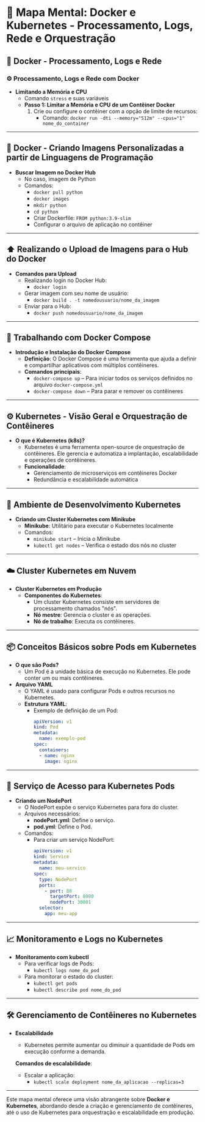 # 🐳 Mapa Mental: **Docker e Kubernetes - Processamento, Logs, Rede e Orquestração**

## 🚀 Docker - Processamento, Logs e Rede

### ⚙️ **Processamento, Logs e Rede com Docker**
- **Limitando a Memória e CPU**
    - Comando `stress` e suas variáveis
    - **Passo 1: Limitar a Memória e CPU de um Contêiner Docker**
        1. Crie ou configure o contêiner com a opção de limite de recursos:
            - Comando: `docker run -dti --memory="512m" --cpus="1" nome_do_container`

---

## 🐍 **Docker - Criando Imagens Personalizadas a partir de Linguagens de Programação**
- **Buscar Imagem no Docker Hub**
    - No caso, imagem de Python
    - Comandos:
        - `docker pull python`
        - `docker images`
        - `mkdir python`
        - `cd python`
        - Criar Dockerfile: `FROM python:3.9-slim`
        - Configurar o arquivo de aplicação no contêiner

---

## ⬆️ **Realizando o Upload de Imagens para o Hub do Docker**
- **Comandos para Upload**
    - Realizando login no Docker Hub:
        - `docker login`
    - Gerar imagem com seu nome de usuário:
        - `docker build . -t nomedousuario/nome_da_imagem`
    - Enviar para o Hub:
        - `docker push nomedousuario/nome_da_imagem`

---

## 🐙 **Trabalhando com Docker Compose**
- **Introdução e Instalação do Docker Compose**
    - **Definição**: O Docker Compose é uma ferramenta que ajuda a definir e compartilhar aplicativos com múltiplos contêineres.
    - **Comandos principais**:
        - `docker-compose up` – Para iniciar todos os serviços definidos no arquivo `docker-compose.yml`
        - `docker-compose down` – Para parar e remover os contêineres

---

## ⚙️ **Kubernetes - Visão Geral e Orquestração de Contêineres**
- **O que é Kubernetes (k8s)?**
    - Kubernetes é uma ferramenta open-source de orquestração de contêineres. Ele gerencia e automatiza a implantação, escalabilidade e operações de contêineres.
    - **Funcionalidade**:
        - Gerenciamento de microserviços em contêineres Docker
        - Redundância e escalabilidade automática

---

## 🚀 **Ambiente de Desenvolvimento Kubernetes**
- **Criando um Cluster Kubernetes com Minikube**
    - **Minikube**: Utilitário para executar o Kubernetes localmente
    - Comandos:
        - `minikube start` – Inicia o Minikube
        - `kubectl get nodes` – Verifica o estado dos nós no cluster

---

## ☁️ **Cluster Kubernetes em Nuvem**
- **Cluster Kubernetes em Produção**
    - **Componentes do Kubernetes**:
        - Um cluster Kubernetes consiste em servidores de processamento chamados "nós".
        - **Nó mestre**: Gerencia o cluster e as operações.
        - **Nó de trabalho**: Executa os contêineres.

---

## 📦 **Conceitos Básicos sobre Pods em Kubernetes**
- **O que são Pods?**
    - Um Pod é a unidade básica de execução no Kubernetes. Ele pode conter um ou mais contêineres.
- **Arquivo YAML**
    - O YAML é usado para configurar Pods e outros recursos no Kubernetes.
    - **Estrutura YAML**:
        - Exemplo de definição de um Pod:
            ```yaml
            apiVersion: v1
            kind: Pod
            metadata:
              name: exemplo-pod
            spec:
              containers:
              - name: nginx
                image: nginx
            ```

---

## 🔐 **Serviço de Acesso para Kubernetes Pods**
- **Criando um NodePort**
    - O NodePort expõe o serviço Kubernetes para fora do cluster.
    - Arquivos necessários:
        - **nodePort.yml**: Define o serviço.
        - **pod.yml**: Define o Pod.
    - Comandos:
        - Para criar um serviço NodePort:
            ```yaml
            apiVersion: v1
            kind: Service
            metadata:
              name: meu-servico
            spec:
              type: NodePort
              ports:
                - port: 80
                  targetPort: 8080
                  nodePort: 30001
              selector:
                app: meu-app
            ```

---

## 📈 **Monitoramento e Logs no Kubernetes**
- **Monitoramento com kubectl**
    - Para verificar logs de Pods:
        - `kubectl logs nome_do_pod`
    - Para monitorar o estado do cluster:
        - `kubectl get pods`
        - `kubectl describe pod nome_do_pod`

---

## 🛠️ **Gerenciamento de Contêineres no Kubernetes**
- **Escalabilidade**
    - Kubernetes permite aumentar ou diminuir a quantidade de Pods em execução conforme a demanda.

    **Comandos de escalabilidade**:
    - Escalar a aplicação:
        - `kubectl scale deployment nome_da_aplicacao --replicas=3`

---

Este mapa mental oferece uma visão abrangente sobre **Docker e Kubernetes**, abordando desde a criação e gerenciamento de contêineres, até o uso de Kubernetes para orquestração e escalabilidade em produção.
